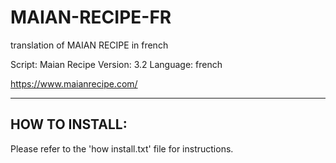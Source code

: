 # MAIAN-RECIPE-FR
translation of MAIAN RECIPE in french

Script: Maian Recipe
Version: 3.2
Language: french

https://www.maianrecipe.com/

---------------
HOW TO INSTALL:
---------------
Please refer to the 'how install.txt' file for instructions.
